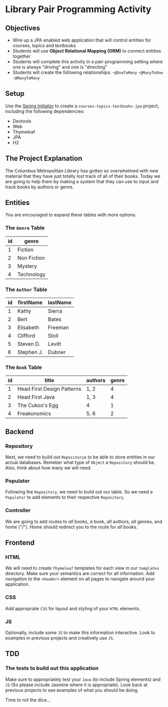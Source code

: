 # Library Pair Programming Activity

## Objectives

-   Wire up a JPA enabled web application that will control entities for courses, topics and textbooks
-   Students will use **Object Relational Mapping (ORM)** to connect entities together
-   Students will complete this activity in a pair-programming setting where one is always "driving" and one is "directing"
-   Students will create the following relationships: -`@OneToMany` -`@ManyToOne` -`@ManyToMany`

## Setup

Use the [Spring Initializr](https://start.spring.io) to create a `courses-topics-textbooks-jpa` project, including the following dependencies:

-   Devtools
-   Web
-   Thymeleaf
-   JPA
-   H2

## The Project Explanation

The Columbus Metropolitan Library has gotten so overwhelmed with new material that they have just totally lost track of all of their books. Today we are going to help them by making a system that they can use to input and track books by authors or genre.

## Entities

You are encouraged to expand these tables with more options.

### The `Genre` Table

| id  | genre       |
| --- | ----------- |
| 1   | Fiction     |
| 2   | Non Fiction |
| 3   | Mystery     |
| 4   | Technology  |

### The `Author` Table

| id  | firstName  | lastName |
| --- | ---------- | -------- |
| 1   | Kathy      | Sierra   |
| 2   | Bert       | Bates    |
| 3   | Elisabeth  | Freeman  |
| 4   | Clifford   | Stoll    |
| 5   | Steven D.  | Levitt   |
| 6   | Stephen J. | Dubner   |

### The `Book` Table

| id  | title                      | authors | genre |
| --- | -------------------------- | ------- | ----- |
| 1   | Head First Design Patterns | 1, 2    | 4     |
| 2   | Head First Java            | 1, 3    | 4     |
| 3   | The Cukoo's Egg            | 4       | 1     |
| 4   | Freakonomics               | 5, 6    | 2     |

## Backend

### Repository

Next, we need to build out `Repository`s to be able to store entities in our actual databases. Remeber what type of `Object` a `Repository` should be. Also, think about how many we will need.

### Populator

Following the `Repository`, we need to build out our table. So we need a `Populator` to add elements to their respective `Repository`.

### Controller

We are going to add routes to _all_ books, _a_ book, _all_ authors, _all_ genres, and home ("/"). Home should redirect you to the route for _all_ books.

## Frontend

### HTML

We will need to create `Thymeleaf` templates for each view in our `templates` directory. Make sure your semantics are correct for all information. Add navigation to the `<header>` element on all pages to navigate around your application.

### CSS

Add appropriate `CSS` for layout and styling of your `HTML` elements.

### JS

Optionally, include some `JS` to make this information interactive. Look to examples in previous projects and creatively use `JS`.

## TDD

### The tests to build out this application

Make sure to appropriately test your `Java` (to include Spring elements) and `JS` (So please include Jasmine where it is appropriate). Look back at previous projects to see examples of what you should be doing.

Time to roll the dice...
